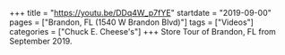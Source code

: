 +++
title = "https://youtu.be/DDq4W_p7fYE"
startdate = "2019-09-00"
pages = ["Brandon, FL (1540 W Brandon Blvd)"]
tags = ["Videos"]
categories = ["Chuck E. Cheese's"]
+++
Store Tour of Brandon, FL from September 2019.
